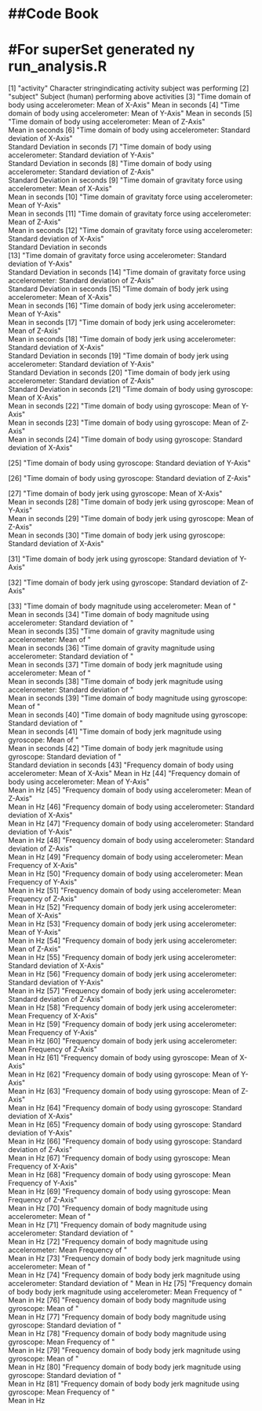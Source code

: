 ##Code Book
 ==================
 
#For superSet generated ny run_analysis.R
 ==================
 
 [1] "activity"
      Character stringindicating activity subject was performing
 [2] "subject"
      Subject (human) performing above activities
 [3] "Time domain of body using accelerometer: Mean of X-Axis"
     Mean in seconds
 [4] "Time domain of body using accelerometer: Mean of Y-Axis"
     Mean in seconds
 [5] "Time domain of body using accelerometer: Mean of Z-Axis"                                 
      Mean in seconds
 [6] "Time domain of body using accelerometer: Standard deviation of X-Axis"                   
      Standard Deviation in seconds
 [7] "Time domain of body using accelerometer: Standard deviation of Y-Axis"                   
      Standard Deviation in seconds 
 [8] "Time domain of body using accelerometer: Standard deviation of Z-Axis"                   
      Standard Deviation in seconds 
 [9] "Time domain of gravitaty force using accelerometer: Mean of X-Axis"                      
      Mean in seconds
[10] "Time domain of gravitaty force using accelerometer: Mean of Y-Axis"                      
      Mean in seconds
[11] "Time domain of gravitaty force using accelerometer: Mean of Z-Axis"                      
      Mean in seconds
[12] "Time domain of gravitaty force using accelerometer: Standard deviation of X-Axis"        
      Standard Deviation in seconds     
[13] "Time domain of gravitaty force using accelerometer: Standard deviation of Y-Axis"        
      Standard Deviation in seconds 
[14] "Time domain of gravitaty force using accelerometer: Standard deviation of Z-Axis"        
      Standard Deviation in seconds 
[15] "Time domain of body jerk using accelerometer: Mean of X-Axis"                            
      Mean in seconds
[16] "Time domain of body jerk using accelerometer: Mean of Y-Axis"                            
      Mean in seconds
[17] "Time domain of body jerk using accelerometer: Mean of Z-Axis"                            
      Mean in seconds
[18] "Time domain of body jerk using accelerometer: Standard deviation of X-Axis"              
      Standard Deviation in seconds 
[19] "Time domain of body jerk using accelerometer: Standard deviation of Y-Axis"              
      Standard Deviation in seconds 
[20] "Time domain of body jerk using accelerometer: Standard deviation of Z-Axis"              
      Standard Deviation in seconds 
[21] "Time domain of body using gyroscope: Mean of X-Axis"                                     
      Mean in seconds
[22] "Time domain of body using gyroscope: Mean of Y-Axis"                                     
       Mean in seconds
[23] "Time domain of body using gyroscope: Mean of Z-Axis"                                     
      Mean in seconds
[24] "Time domain of body using gyroscope: Standard deviation of X-Axis"                       

[25] "Time domain of body using gyroscope: Standard deviation of Y-Axis"                       

[26] "Time domain of body using gyroscope: Standard deviation of Z-Axis"                       

[27] "Time domain of body jerk using gyroscope: Mean of X-Axis"                                
      Mean in seconds
[28] "Time domain of body jerk using gyroscope: Mean of Y-Axis"                                
      Mean in seconds
[29] "Time domain of body jerk using gyroscope: Mean of Z-Axis"                                
      Mean in seconds
[30] "Time domain of body jerk using gyroscope: Standard deviation of X-Axis"                  

[31] "Time domain of body jerk using gyroscope: Standard deviation of Y-Axis"                  

[32] "Time domain of body jerk using gyroscope: Standard deviation of Z-Axis"                  

[33] "Time domain of body magnitude using accelerometer: Mean of "                             
      Mean in seconds
[34] "Time domain of body magnitude using accelerometer: Standard deviation of "               
      Mean in seconds
[35] "Time domain of gravity magnitude using accelerometer: Mean of "                          
      Mean in seconds
[36] "Time domain of gravity magnitude using accelerometer: Standard deviation of "            
      Mean in seconds
[37] "Time domain of body jerk magnitude using accelerometer: Mean of "                        
      Mean in seconds
[38] "Time domain of body jerk magnitude using accelerometer: Standard deviation of "          
      Mean in seconds
[39] "Time domain of body magnitude using gyroscope: Mean of "                                 
      Mean in seconds
[40] "Time domain of body magnitude using gyroscope: Standard deviation of "                   
      Mean in seconds
[41] "Time domain of body jerk magnitude using gyroscope: Mean of "                            
      Mean in seconds
[42] "Time domain of body jerk magnitude using gyroscope: Standard deviation of "              
      Standard deviation in seconds
[43] "Frequency domain of body using accelerometer: Mean of X-Axis"
      Mean in Hz
[44] "Frequency domain of body using accelerometer: Mean of Y-Axis"                            
      Mean in Hz
[45] "Frequency domain of body using accelerometer: Mean of Z-Axis"                            
      Mean in Hz
[46] "Frequency domain of body using accelerometer: Standard deviation of X-Axis"              
      Mean in Hz
[47] "Frequency domain of body using accelerometer: Standard deviation of Y-Axis"              
      Mean in Hz
[48] "Frequency domain of body using accelerometer: Standard deviation of Z-Axis"              
      Mean in Hz
[49] "Frequency domain of body using accelerometer: Mean Frequency of X-Axis"                  
      Mean in Hz
[50] "Frequency domain of body using accelerometer: Mean Frequency of Y-Axis"                  
      Mean in Hz
[51] "Frequency domain of body using accelerometer: Mean Frequency of Z-Axis"                  
      Mean in Hz
[52] "Frequency domain of body jerk using accelerometer: Mean of X-Axis"                       
      Mean in Hz
[53] "Frequency domain of body jerk using accelerometer: Mean of Y-Axis"                       
      Mean in Hz
[54] "Frequency domain of body jerk using accelerometer: Mean of Z-Axis"                       
      Mean in Hz
[55] "Frequency domain of body jerk using accelerometer: Standard deviation of X-Axis"         
      Mean in Hz
[56] "Frequency domain of body jerk using accelerometer: Standard deviation of Y-Axis"         
      Mean in Hz
[57] "Frequency domain of body jerk using accelerometer: Standard deviation of Z-Axis"         
      Mean in Hz
[58] "Frequency domain of body jerk using accelerometer: Mean Frequency of X-Axis"             
      Mean in Hz
[59] "Frequency domain of body jerk using accelerometer: Mean Frequency of Y-Axis"             
      Mean in Hz
[60] "Frequency domain of body jerk using accelerometer: Mean Frequency of Z-Axis"             
      Mean in Hz
[61] "Frequency domain of body using gyroscope: Mean of X-Axis"                                
      Mean in Hz
[62] "Frequency domain of body using gyroscope: Mean of Y-Axis"                                
      Mean in Hz
[63] "Frequency domain of body using gyroscope: Mean of Z-Axis"                                
      Mean in Hz
[64] "Frequency domain of body using gyroscope: Standard deviation of X-Axis"                  
      Mean in Hz
[65] "Frequency domain of body using gyroscope: Standard deviation of Y-Axis"                  
      Mean in Hz
[66] "Frequency domain of body using gyroscope: Standard deviation of Z-Axis"                  
      Mean in Hz
[67] "Frequency domain of body using gyroscope: Mean Frequency of X-Axis"                      
      Mean in Hz
[68] "Frequency domain of body using gyroscope: Mean Frequency of Y-Axis"                      
      Mean in Hz
[69] "Frequency domain of body using gyroscope: Mean Frequency of Z-Axis"                      
      Mean in Hz
[70] "Frequency domain of body magnitude using accelerometer: Mean of "                        
      Mean in Hz
[71] "Frequency domain of body magnitude using accelerometer: Standard deviation of "          
      Mean in Hz
[72] "Frequency domain of body magnitude using accelerometer: Mean Frequency of "              
      Mean in Hz
[73] "Frequency domain of body body jerk magnitude using accelerometer: Mean of "              
      Mean in Hz
[74] "Frequency domain of body body jerk magnitude using accelerometer: Standard deviation of "
      Mean in Hz
[75] "Frequency domain of body body jerk magnitude using accelerometer: Mean Frequency of "    
      Mean in Hz
[76] "Frequency domain of body body magnitude using gyroscope: Mean of "                       
      Mean in Hz
[77] "Frequency domain of body body magnitude using gyroscope: Standard deviation of "         
      Mean in Hz
[78] "Frequency domain of body body magnitude using gyroscope: Mean Frequency of "             
      Mean in Hz
[79] "Frequency domain of body body jerk magnitude using gyroscope: Mean of "                  
      Mean in Hz
[80] "Frequency domain of body body jerk magnitude using gyroscope: Standard deviation of "    
      Mean in Hz
[81] "Frequency domain of body body jerk magnitude using gyroscope: Mean Frequency of "        
      Mean in Hz
